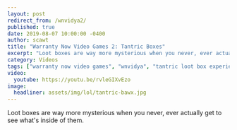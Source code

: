 ```yaml
---
layout: post
redirect_from: /wnvidya2/
published: true
date: 2019-08-07 10:00:00 -0400
author: scawt
title: "Warranty Now Video Games 2: Tantric Boxes"
excerpt: "Loot boxes are way more mysterious when you never, ever actually get to see what's inside of them."
category: Videos
tags: ["warranty now video games", "wnvidya", "tantric loot box experiences", "video games", "Overwatch", "bawxes", "really stretching the definition of the term 'Highlight'", "a wet nightmare", "it didn't go great", "a near infinite supply of monkeys", "what's in Korea", "is that anything?"]
video:
  youtube: https://youtu.be/rvleGIXvEzo
image:
  headliner: assets/img/lol/tantric-bawx.jpg
---
```


Loot boxes are way more mysterious when you never, ever actually get to see what's inside of them.